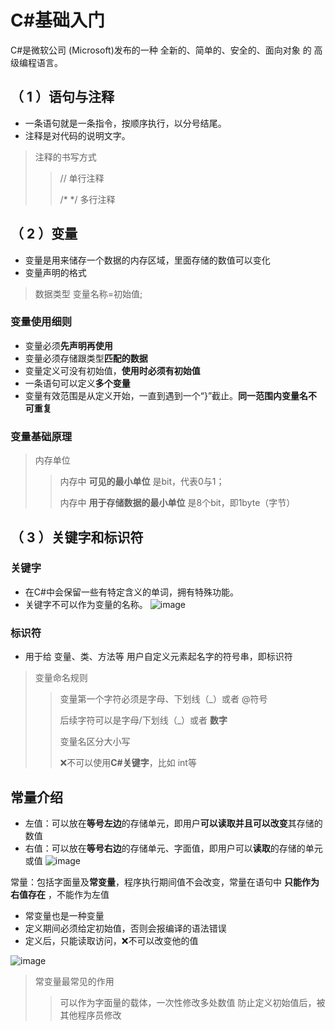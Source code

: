 #  C#基础入门   
C#是微软公司 (Microsoft)发布的一种 全新的、简单的、安全的、面向对象 的 高级编程语言。    
## （ 1 ）语句与注释   
- 一条语句就是一条指令，按顺序执行，以分号结尾。
- 注释是对代码的说明文字。
> 注释的书写方式
>> // 单行注释
>>
>> /* */ 多行注释

## （ 2 ）变量   
- 变量是用来储存一个数据的内存区域，里面存储的数值可以变化
- 变量声明的格式
>数据类型 变量名称=初始值;

### 变量使用细则    
- 变量必须**先声明再使用**
- 变量必须存储跟类型**匹配的数据**
- 变量定义可没有初始值，**使用时必须有初始值**
- 一条语句可以定义**多个变量**
- 变量有效范围是从定义开始，一直到遇到一个“}”截止。**同一范围内变量名不可重复**

### 变量基础原理    
>内存单位  
>>内存中 **可见的最小单位** 是bit，代表0与1；
>>
>>内存中 **用于存储数据的最小单位** 是8个bit，即1byte（字节）


    
## （ 3 ）关键字和标识符   
### 关键字     
- 在C#中会保留一些有特定含义的单词，拥有特殊功能。
- 关键字不可以作为变量的名称。
![image](https://github.com/vlvvh/C-sharp-learn/assets/160467935/4ba6ec3f-a100-4377-8631-184cc014f8ed)

### 标识符    
- 用于给 变量、类、方法等 用户自定义元素起名字的符号串，即标识符
> 变量命名规则
>> 变量第一个字符必须是字母、下划线（_）或者 @符号
>> 
>> 后续字符可以是字母/下划线（_）或者 **数字**
>> 
>> 变量名区分大小写
>> 
>> ❌不可以使用**C#关键字**，比如 int等


## 常量介绍  
- 左值：可以放在**等号左边**的存储单元，即用户**可以读取并且可以改变**其存储的数值
- 右值：可以放在**等号右边**的存储单元、字面值，即用户可以**读取**的存储的单元或值
![image](https://github.com/vlvvh/C-sharp-learn/assets/160467935/2089d4c2-b483-4aff-a243-2a1655e9555f)

常量：包括字面量及**常变量**，程序执行期间值不会改变，常量在语句中 **只能作为右值存在** ，不能作为左值    
- 常变量也是一种变量
- 定义期间必须给定初始值，否则会报编译的语法错误
- 定义后，只能读取访问，❌不可以改变他的值

![image](https://github.com/vlvvh/C-sharp-learn/assets/160467935/b37e885d-72fa-4e10-80c6-e14e3ae058bb)    

>常变量最常见的作用
>>可以作为字面量的载体，一次性修改多处数值
>>防止定义初始值后，被其他程序员修改

